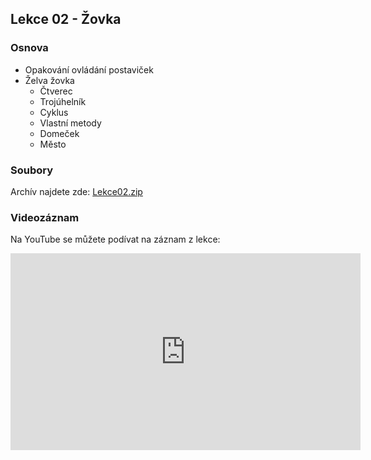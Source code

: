 Lekce 02 - Žovka
---------------------------

### Osnova

* Opakování ovládání postaviček
* Želva žovka
    * Čtverec
    * Trojúhelník
    * Cyklus
    * Vlastní metody
    * Domeček
    * Město


### Soubory

Archív najdete zde: [Lekce02.zip](/data/2020-podzim/java-online/Lekce02.zip)

### Videozáznam

Na YouTube se můžete podívat na záznam z lekce:

<iframe width="560" height="315" src="https://www.youtube.com/embed/szESfXDgO2w" frameborder="0" allow="accelerometer; autoplay; clipboard-write; encrypted-media; gyroscope; picture-in-picture" allowfullscreen></iframe>